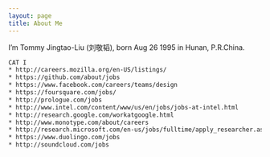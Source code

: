 ```yaml
---
layout: page
title: About Me
---
```


<!--![ADConf 2013]({{ site.url }}/assets/me_at_adconf_2013.png)-->

<p>
	I’m Tommy Jingtao-Liu (刘敬韬), born Aug 26 1995 in Hunan, P.R.China.
</p>

```html
CAT I
* http://careers.mozilla.org/en-US/listings/
* https://github.com/about/jobs
* https://www.facebook.com/careers/teams/design
* https://foursquare.com/jobs/
* http://prologue.com/jobs
* http://www.intel.com/content/www/us/en/jobs/jobs-at-intel.html
* http://research.google.com/workatgoogle.html
* http://www.monotype.com/about/careers
* http://research.microsoft.com/en-us/jobs/fulltime/apply_researcher.aspx
* https://www.duolingo.com/jobs
* http://soundcloud.com/jobs
```

<script type="text/javascript" class="douban-travel-show" src="/trip/service/travelbadge.js?user=technommy&amp;status=visited&amp;count=15&amp;width=500px&amp;height=220px&amp;zoom=3"></script>

<!--
	Credit Note: Much appreciated to [/muan](https://github.com/muan) for created such fabulous theme on Jekyll.
-->
